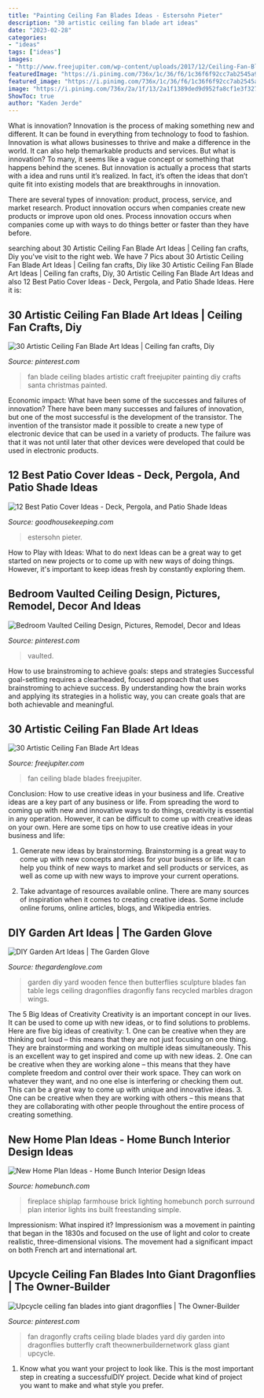 ```yaml
---
title: "Painting Ceiling Fan Blades Ideas - Estersohn Pieter"
description: "30 artistic ceiling fan blade art ideas"
date: "2023-02-28"
categories:
- "ideas"
tags: ["ideas"]
images:
- "http://www.freejupiter.com/wp-content/uploads/2017/12/Ceiling-Fan-Blade-Art-Ideas-9-1.jpg"
featuredImage: "https://i.pinimg.com/736x/1c/36/f6/1c36f6f92cc7ab2545a941362339ee98.jpg"
featured_image: "https://i.pinimg.com/736x/1c/36/f6/1c36f6f92cc7ab2545a941362339ee98.jpg"
image: "https://i.pinimg.com/736x/2a/1f/13/2a1f1389ded9d952fa8cf1e3f3270ca3.jpg"
ShowToc: true
author: "Kaden Jerde"
---
```



What is innovation?
Innovation is the process of making something new and different. It can be found in everything from technology to food to fashion. Innovation is what allows businesses to thrive and make a difference in the world. It can also help themarkable products and services.
But what is innovation? To many, it seems like a vague concept or something that happens behind the scenes. But innovation is actually a process that starts with a idea and runs until it’s realized. In fact, it’s often the ideas that don’t quite fit into existing models that are breakthroughs in innovation.

There are several types of innovation: product, process, service, and market research. Product innovation occurs when companies create new products or improve upon old ones. Process innovation occurs when companies come up with ways to do things better or faster than they have before.

	

		
searching about 30 Artistic Ceiling Fan Blade Art Ideas | Ceiling fan crafts, Diy you've visit to the right web. We have 7 Pics about 30 Artistic Ceiling Fan Blade Art Ideas | Ceiling fan crafts, Diy like 30 Artistic Ceiling Fan Blade Art Ideas | Ceiling fan crafts, Diy, 30 Artistic Ceiling Fan Blade Art Ideas and also 12 Best Patio Cover Ideas - Deck, Pergola, and Patio Shade Ideas. Here it is:
		
    
## 30 Artistic Ceiling Fan Blade Art Ideas | Ceiling Fan Crafts, Diy

<img loading=lazy src="https://i.pinimg.com/736x/1c/36/f6/1c36f6f92cc7ab2545a941362339ee98.jpg" onerror="this.onerror=null;this.src='https://tse1.mm.bing.net/th?id=OIP.ydhYRUAA6ygUbvElEfV5fQHaOj&amp;pid=15.1';" alt="30 Artistic Ceiling Fan Blade Art Ideas | Ceiling fan crafts, Diy">

_Source: pinterest.com_

>fan blade ceiling blades artistic craft freejupiter painting diy crafts santa christmas painted. 

	

Economic impact: What have been some of the successes and failures of innovation?
There have been many successes and failures of innovation, but one of the most successful is the development of the transistor. The invention of the transistor made it possible to create a new type of electronic device that can be used in a variety of products. The failure was that it was not until later that other devices were developed that could be used in electronic products.

    
## 12 Best Patio Cover Ideas - Deck, Pergola, And Patio Shade Ideas

<img loading=lazy src="https://hips.hearstapps.com/hmg-prod.s3.amazonaws.com/images/patio-cover-ideas-statement-lights-1581719783.jpg?crop=0.901xw:0.995xh;0.0952xw,0.00501xh&amp;resize=480:*" onerror="this.onerror=null;this.src='https://tse1.mm.bing.net/th?id=OIP.-9BCi5O68FmGDgGmQ5WrfQHaLH&amp;pid=15.1';" alt="12 Best Patio Cover Ideas - Deck, Pergola, and Patio Shade Ideas">

_Source: goodhousekeeping.com_

>estersohn pieter. 

	

How to Play with Ideas: What to do next
Ideas can be a great way to get started on new projects or to come up with new ways of doing things. However, it's important to keep ideas fresh by constantly exploring them.

    
## Bedroom Vaulted Ceiling Design, Pictures, Remodel, Decor And Ideas

<img loading=lazy src="https://s-media-cache-ak0.pinimg.com/736x/38/b9/07/38b9073a5bf343c3f1df0c563411840a.jpg" onerror="this.onerror=null;this.src='https://tse2.mm.bing.net/th?id=OIP.CmYff0sjxNDYJ6h6GEd3bwHaJ4&amp;pid=15.1';" alt="Bedroom Vaulted Ceiling Design, Pictures, Remodel, Decor and Ideas">

_Source: pinterest.com_

>vaulted. 

	

How to use brainstroming to achieve goals: steps and strategies
Successful goal-setting requires a clearheaded, focused approach that uses brainstroming to achieve success. By understanding how the brain works and applying its strategies in a holistic way, you can create goals that are both achievable and meaningful.

    
## 30 Artistic Ceiling Fan Blade Art Ideas

<img loading=lazy src="http://www.freejupiter.com/wp-content/uploads/2017/12/Ceiling-Fan-Blade-Art-Ideas-9-1.jpg" onerror="this.onerror=null;this.src='https://tse3.mm.bing.net/th?id=OIP.bEfXatxHeH_IeQhz6qhRlwHaLK&amp;pid=15.1';" alt="30 Artistic Ceiling Fan Blade Art Ideas">

_Source: freejupiter.com_

>fan ceiling blade blades freejupiter. 

	

Conclusion: How to use creative ideas in your business and life.
Creative ideas are a key part of any business or life. From spreading the word to coming up with new and innovative ways to do things, creativity is essential in any operation. However, it can be difficult to come up with creative ideas on your own. Here are some tips on how to use creative ideas in your business and life: 
1) Generate new ideas by brainstorming. Brainstorming is a great way to come up with new concepts and ideas for your business or life. It can help you think of new ways to market and sell products or services, as well as come up with new ways to improve your current operations. 

2) Take advantage of resources available online. There are many sources of inspiration when it comes to creating creative ideas. Some include online forums, online articles, blogs, and Wikipedia entries.

    
## DIY Garden Art Ideas | The Garden Glove

<img loading=lazy src="http://www.thegardenglove.com/wp-content/uploads/2013/09/diy-garden-art-b-2.jpg" onerror="this.onerror=null;this.src='https://tse3.mm.bing.net/th?id=OIP.JgDNSgHGsqU2JE5JdoaF9QHaJ4&amp;pid=15.1';" alt="DIY Garden Art Ideas | The Garden Glove">

_Source: thegardenglove.com_

>garden diy yard wooden fence then butterflies sculpture blades fan table legs ceiling dragonflies dragonfly fans recycled marbles dragon wings. 

	

The 5 Big Ideas of Creativity
Creativity is an important concept in our lives. It can be used to come up with new ideas, or to find solutions to problems. Here are five big ideas of creativity: 1. One can be creative when they are thinking out loud – this means that they are not just focusing on one thing. They are brainstorming and working on multiple ideas simultaneously. This is an excellent way to get inspired and come up with new ideas. 2. One can be creative when they are working alone – this means that they have complete freedom and control over their work space. They can work on whatever they want, and no one else is interfering or checking them out. This can be a great way to come up with unique and innovative ideas. 3. One can be creative when they are working with others – this means that they are collaborating with other people throughout the entire process of creating something.

    
## New Home Plan Ideas - Home Bunch Interior Design Ideas

<img loading=lazy src="https://www.homebunch.com/wp-content/uploads/2016/11/Farmhouse-Fireplace-with-Brick-shiplap-and-barn-lighting.jpg" onerror="this.onerror=null;this.src='https://tse1.mm.bing.net/th?id=OIP.ckylg1ZLV_4H0ct9NScNMQHaLH&amp;pid=15.1';" alt="New Home Plan Ideas - Home Bunch Interior Design Ideas">

_Source: homebunch.com_

>fireplace shiplap farmhouse brick lighting homebunch porch surround plan interior lights ins built freestanding simple. 

	

Impressionism: What inspired it?
Impressionism was a movement in painting that began in the 1830s and focused on the use of light and color to create realistic, three-dimensional visions. The movement had a significant impact on both French art and international art.

    
## Upcycle Ceiling Fan Blades Into Giant Dragonflies | The Owner-Builder

<img loading=lazy src="https://i.pinimg.com/736x/2a/1f/13/2a1f1389ded9d952fa8cf1e3f3270ca3.jpg" onerror="this.onerror=null;this.src='https://tse4.mm.bing.net/th?id=OIP.cf4RnBa6S1kZMEGijbD-BgHaLH&amp;pid=15.1';" alt="Upcycle ceiling fan blades into giant dragonflies | The Owner-Builder">

_Source: pinterest.com_

>fan dragonfly crafts ceiling blade blades yard diy garden into dragonflies butterfly craft theownerbuildernetwork glass giant upcycle. 

	

1. Know what you want your project to look like. This is the most important step in creating a successfulDIY project. Decide what kind of project you want to make and what style you prefer.

